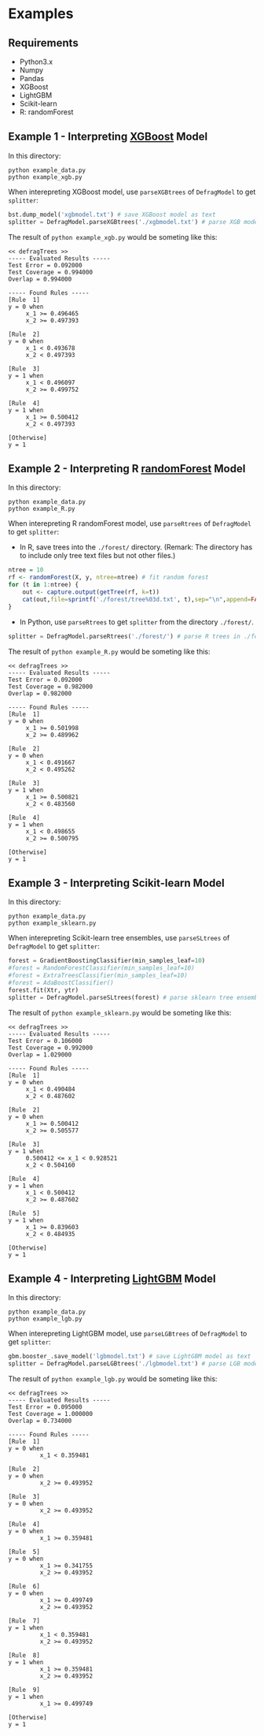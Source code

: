 # Examples

## Requirements

* Python3.x
* Numpy
* Pandas
* XGBoost
* LightGBM
* Scikit-learn
* R: randomForest

## Example 1 - Interpreting [XGBoost](http://xgboost.readthedocs.io/en/latest/python/python_intro.html) Model

In this directory:

```
python example_data.py
python example_xgb.py
```

When interepreting XGBoost model, use ``parseXGBtrees`` of ``DefragModel`` to get ``splitter``:

```python
bst.dump_model('xgbmodel.txt') # save XGBoost model as text
splitter = DefragModel.parseXGBtrees('./xgbmodel.txt') # parse XGB model into the array of (feature index, threshold)
```
The result of ``python example_xgb.py`` would be someting like this:

```
<< defragTrees >>
----- Evaluated Results -----
Test Error = 0.092000
Test Coverage = 0.994000
Overlap = 0.994000

----- Found Rules -----
[Rule  1]
y = 0 when
	 x_1 >= 0.496465
	 x_2 >= 0.497393

[Rule  2]
y = 0 when
	 x_1 < 0.493678
	 x_2 < 0.497393

[Rule  3]
y = 1 when
	 x_1 < 0.496097
	 x_2 >= 0.499752

[Rule  4]
y = 1 when
	 x_1 >= 0.500412
	 x_2 < 0.497393

[Otherwise]
y = 1
```

## Example 2 - Interpreting R [randomForest](https://cran.r-project.org/web/packages/randomForest/randomForest.pdf) Model

In this directory:

```
python example_data.py
python example_R.py
```

When interepreting R randomForest model, use ``parseRtrees`` of ``DefragModel`` to get ``splitter``:

* In R, save trees into the ``./forest/`` directory. (Remark: The directory has to include only tree text files but not other files.)

```R
ntree = 10
rf <- randomForest(X, y, ntree=ntree) # fit random forest
for (t in 1:ntree) {
    out <- capture.output(getTree(rf, k=t))
    cat(out,file=sprintf('./forest/tree%03d.txt', t),sep="\n",append=FALSE) # save tree
}
```

* In Python, use ``parseRtrees`` to get ``splitter`` from the directory ``./forest/``.

```python
splitter = DefragModel.parseRtrees('./forest/') # parse R trees in ./forest/ into the array of (feature index, threshold)
```

The result of ``python example_R.py`` would be someting like this:


```
<< defragTrees >>
----- Evaluated Results -----
Test Error = 0.092000
Test Coverage = 0.982000
Overlap = 0.982000

----- Found Rules -----
[Rule  1]
y = 0 when
	 x_1 >= 0.501998
	 x_2 >= 0.489962

[Rule  2]
y = 0 when
	 x_1 < 0.491667
	 x_2 < 0.495262

[Rule  3]
y = 1 when
	 x_1 >= 0.500821
	 x_2 < 0.483560

[Rule  4]
y = 1 when
	 x_1 < 0.498655
	 x_2 >= 0.500795

[Otherwise]
y = 1
```

## Example 3 - Interpreting Scikit-learn Model

In this directory:

```
python example_data.py
python example_sklearn.py
```

When interepreting Scikit-learn tree ensembles, use ``parseSLtrees`` of ``DefragModel`` to get ``splitter``:


```python
forest = GradientBoostingClassifier(min_samples_leaf=10)
#forest = RandomForestClassifier(min_samples_leaf=10)
#forest = ExtraTreesClassifier(min_samples_leaf=10)
#forest = AdaBoostClassifier()
forest.fit(Xtr, ytr)
splitter = DefragModel.parseSLtrees(forest) # parse sklearn tree ensembles into the array of (feature index, threshold)
```


The result of ``python example_sklearn.py`` would be someting like this:


```
<< defragTrees >>
----- Evaluated Results -----
Test Error = 0.106000
Test Coverage = 0.992000
Overlap = 1.029000

----- Found Rules -----
[Rule  1]
y = 0 when
	 x_1 < 0.490484
	 x_2 < 0.487602

[Rule  2]
y = 0 when
	 x_1 >= 0.500412
	 x_2 >= 0.505577

[Rule  3]
y = 1 when
	 0.500412 <= x_1 < 0.928521
	 x_2 < 0.504160

[Rule  4]
y = 1 when
	 x_1 < 0.500412
	 x_2 >= 0.487602

[Rule  5]
y = 1 when
	 x_1 >= 0.839603
	 x_2 < 0.484935

[Otherwise]
y = 1
```

## Example 4 - Interpreting [LightGBM](https://github.com/Microsoft/LightGBM/tree/master/python-package) Model
In this directory:

```
python example_data.py
python example_lgb.py
```

When interepreting LightGBM model, use ``parseLGBtrees`` of ``DefragModel`` to get ``splitter``:

```python
gbm.booster_.save_model('lgbmodel.txt') # save LightGBM model as text
splitter = DefragModel.parseLGBtrees('./lgbmodel.txt') # parse LGB model into the array of (feature index, threshold)
```
The result of ``python example_lgb.py`` would be someting like this:

```
<< defragTrees >>
----- Evaluated Results -----
Test Error = 0.095000
Test Coverage = 1.000000
Overlap = 0.734000

----- Found Rules -----
[Rule  1]
y = 0 when
         x_1 < 0.359481

[Rule  2]
y = 0 when
         x_2 >= 0.493952

[Rule  3]
y = 0 when
         x_2 >= 0.493952

[Rule  4]
y = 0 when
         x_1 >= 0.359481

[Rule  5]
y = 0 when
         x_1 >= 0.341755
         x_2 >= 0.493952

[Rule  6]
y = 0 when
         x_1 >= 0.499749
         x_2 >= 0.493952

[Rule  7]
y = 1 when
         x_1 < 0.359481
         x_2 >= 0.493952

[Rule  8]
y = 1 when
         x_1 >= 0.359481
         x_2 >= 0.493952

[Rule  9]
y = 1 when
         x_1 >= 0.499749

[Otherwise]
y = 1
```

